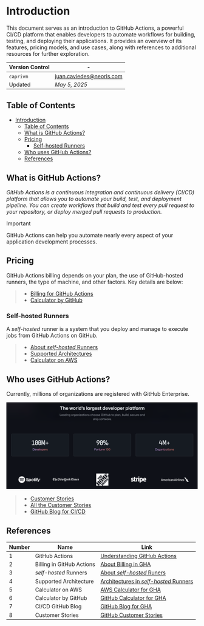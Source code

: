 # Introduction

This document serves as an introduction to GitHub Actions, a powerful CI/CD platform that enables developers to automate workflows for building, testing, and deploying their applications. It provides an overview of its features, pricing models, and use cases, along with references to additional resources for further exploration.

| **Version Control** | -                          |
| ------------------- | -------------------------- |
| `caprivm`           | <juan.caviedes@neoris.com> |
| Updated             | _May 5, 2025_              |

## Table of Contents

- [Introduction](#introduction)
  - [Table of Contents](#table-of-contents)
  - [What is GitHub Actions?](#what-is-github-actions)
  - [Pricing](#pricing)
    - [Self-hosted Runners](#self-hosted-runners)
  - [Who uses GitHub Actions?](#who-uses-github-actions)
  - [References](#references)

## What is GitHub Actions?

_GitHub Actions is a continuous integration and continuous delivery (CI/CD) platform that allows you to automate your build, test, and deployment pipeline. You can create workflows that build and test every pull request to your repository, or deploy merged pull requests to production._

> [!IMPORTANT]
> GitHub Actions can help you automate nearly every aspect of your application development processes.

## Pricing

GitHub Actions billing depends on your plan, the use of GitHub-hosted runners, the type of machine, and other factors. Key details are below:

> - [Billing for GitHub Actions](https://docs.github.com/en/billing/managing-billing-for-your-products/managing-billing-for-github-actions/about-billing-for-github-actions)
> - [Calculator by GitHub](https://github.com/pricing/calculator#actions)

### Self-hosted Runners

A _self-hosted_ runner is a system that you deploy and manage to execute jobs from GitHub Actions on GitHub.

> - [About _self-hosted_ Runners](https://docs.github.com/en/actions/hosting-your-own-runners/managing-self-hosted-runners/about-self-hosted-runners)
> - [Supported Architectures](https://docs.github.com/en/actions/hosting-your-own-runners/managing-self-hosted-runners/supported-architectures-and-operating-systems-for-self-hosted-runners)
> - [Calculator on AWS](https://runs-on.com/calculator/)

## Who uses GitHub Actions?

Currently, millions of organizations are registered with GitHub Enterprise.

![Alt text: A visual representation of GitHub Actions customers](../images/introduction-who-use-gha.png)

> - [Customer Stories](https://github.com/customer-stories)
> - [All the Customer Stories](https://github.com/customer-stories/all)
> - [GitHub Blog for CI/CD](https://github.blog/enterprise-software/ci-cd/)

## References

| Number | Name                      | Link                                                                                                                                                               |
| ------ | ------------------------- | ------------------------------------------------------------------------------------------------------------------------------------------------------------------ |
| 1      | GitHub Actions            | [Understanding GitHub Actions](https://docs.github.com/en/actions/about-github-actions/understanding-github-actions)                                               |
| 2      | Billing in GitHub Actions | [About Billing in GHA](https://docs.github.com/en/billing/managing-billing-for-your-products/managing-billing-for-github-actions/about-billing-for-github-actions) |
| 3      | _self-hosted_ Runners     | [About _self-hosted_ Runers](https://docs.github.com/en/actions/hosting-your-own-runners/managing-self-hosted-runners/about-self-hosted-runners)                   |
| 4      | Supported Architecture    | [Architectures in _self-hosted_ Runners](https://github.com/pricing/calculator#actions)                                                                            |
| 5      | Calculator on AWS         | [AWS Calculator for GHA](https://runs-on.com/calculator/)                                                                                                          |
| 6      | Calculator by GitHub      | [GitHub Calculator for GHA](https://github.com/pricing/calculator#actions)                                                                                         |
| 7      | CI/CD GitHub Blog         | [GitHub Blog for GHA](https://github.blog/enterprise-software/ci-cd/)                                                                                              |
| 8      | Customer Stories          | [GitHub Customer Stories](https://github.com/customer-stories/all)                                                                                                 |
